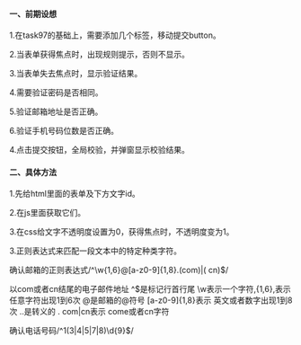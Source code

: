 #### 一、前期设想

1.在task97的基础上，需要添加几个标签，移动提交button。

2.当表单获得焦点时，出现规则提示，否则不显示。

3.当表单失去焦点时，显示验证结果。

4.需要验证密码是否相同。

5.验证邮箱地址是否正确。

6.验证手机号码位数是否正确。

4.点击提交按钮，全局校验，并弹窗显示校验结果。

#### 二、具体方法

1.先给html里面的表单及下方文字id。

2.在js里面获取它们。

3.在css给文字不透明度设置为0，获得焦点时，不透明度变为1。

3.正则表达式来匹配一段文本中的特定种类字符。

确认邮箱的正则表达式/^\w{1,6}@[a-z0-9]{1,8}\.(com)|( cn)$/

以com或者cn结尾的电子邮件地址
^$是标记行首行尾
\w表示一个字符,{1,6},表示任意字符出现1到6次
@是邮箱的@符号
[a-z0-9]{1,8}表示 英文或者数字出现1到8次
\..是转义的 .
com|cn表示 come或者cn字符

确认电话号码/^1(3|4|5|7|8)\d{9}$/



